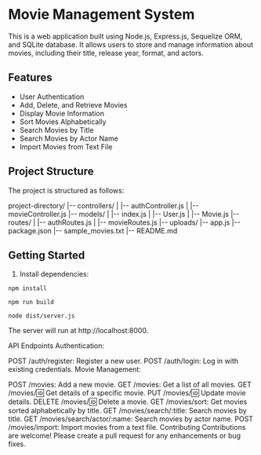 # Movie Management System

This is a web application built using Node.js, Express.js, Sequelize ORM, and SQLite database. It allows users to store and manage information about movies, including their title, release year, format, and actors.

## Features

- User Authentication
- Add, Delete, and Retrieve Movies
- Display Movie Information
- Sort Movies Alphabetically
- Search Movies by Title
- Search Movies by Actor Name
- Import Movies from Text File

## Project Structure

The project is structured as follows:

project-directory/
|-- controllers/
| |-- authController.js
| |-- movieController.js
|-- models/
| |-- index.js
| |-- User.js
| |-- Movie.js
|-- routes/
| |-- authRoutes.js
| |-- movieRoutes.js
|-- uploads/
|-- app.js
|-- package.json
|-- sample_movies.txt
|-- README.md

## Getting Started

1. Install dependencies:

```
npm install

npm run build

node dist/server.js

```

The server will run at http://localhost:8000.

API Endpoints
Authentication:

POST /auth/register: Register a new user.
POST /auth/login: Log in with existing credentials.
Movie Management:

POST /movies: Add a new movie.
GET /movies: Get a list of all movies.
GET /movies/:id: Get details of a specific movie.
PUT /movies/:id: Update movie details.
DELETE /movies/:id: Delete a movie.
GET /movies/sort: Get movies sorted alphabetically by title.
GET /movies/search/:title: Search movies by title.
GET /movies/search/actor/:name: Search movies by actor name.
POST /movies/import: Import movies from a text file.
Contributing
Contributions are welcome! Please create a pull request for any enhancements or bug fixes.
